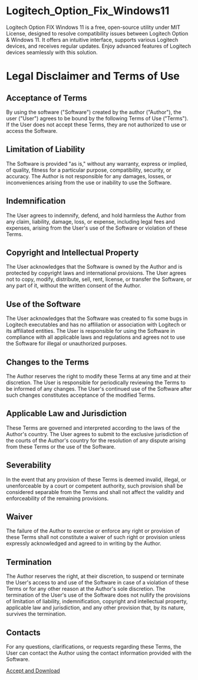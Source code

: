# Logitech_Option_Fix_Windows11
Logitech Option FIX Windows 11 is a free, open-source utility under MIT License, designed to resolve compatibility issues between Logitech Option &amp; Windows 11. It offers an intuitive interface, supports various Logitech devices, and receives regular updates. Enjoy advanced features of Logitech devices seamlessly with this solution.


# Legal Disclaimer and Terms of Use

## Acceptance of Terms
By using the software ("Software") created by the author ("Author"), the user ("User") agrees to be bound by the following Terms of Use ("Terms"). If the User does not accept these Terms, they are not authorized to use or access the Software.

## Limitation of Liability
The Software is provided "as is," without any warranty, express or implied, of quality, fitness for a particular purpose, compatibility, security, or accuracy. The Author is not responsible for any damages, losses, or inconveniences arising from the use or inability to use the Software.

## Indemnification
The User agrees to indemnify, defend, and hold harmless the Author from any claim, liability, damage, loss, or expense, including legal fees and expenses, arising from the User's use of the Software or violation of these Terms.

## Copyright and Intellectual Property
The User acknowledges that the Software is owned by the Author and is protected by copyright laws and international provisions. The User agrees not to copy, modify, distribute, sell, rent, license, or transfer the Software, or any part of it, without the written consent of the Author.

## Use of the Software
The User acknowledges that the Software was created to fix some bugs in Logitech executables and has no affiliation or association with Logitech or its affiliated entities. The User is responsible for using the Software in compliance with all applicable laws and regulations and agrees not to use the Software for illegal or unauthorized purposes.

## Changes to the Terms
The Author reserves the right to modify these Terms at any time and at their discretion. The User is responsible for periodically reviewing the Terms to be informed of any changes. The User's continued use of the Software after such changes constitutes acceptance of the modified Terms.

## Applicable Law and Jurisdiction
These Terms are governed and interpreted according to the laws of the Author's country. The User agrees to submit to the exclusive jurisdiction of the courts of the Author's country for the resolution of any dispute arising from these Terms or the use of the Software.

## Severability
In the event that any provision of these Terms is deemed invalid, illegal, or unenforceable by a court or competent authority, such provision shall be considered separable from the Terms and shall not affect the validity and enforceability of the remaining provisions.

## Waiver
The failure of the Author to exercise or enforce any right or provision of these Terms shall not constitute a waiver of such right or provision unless expressly acknowledged and agreed to in writing by the Author.

## Termination
The Author reserves the right, at their discretion, to suspend or terminate the User's access to and use of the Software in case of a violation of these Terms or for any other reason at the Author's sole discretion. The termination of the User's use of the Software does not nullify the provisions of limitation of liability, indemnification, copyright and intellectual property, applicable law and jurisdiction, and any other provision that, by its nature, survives the termination.

## Contacts
For any questions, clarifications, or requests regarding these Terms, the User can contact the Author using the contact information provided with the Software.

[Accept and Download](https://github.com/Michel-IT/Logitech_Option_Fix_Windows11)

